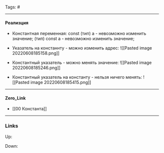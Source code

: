 Tags: #
***
#### Реализция
- Константная переменная: 
	const (тип) a - невозможно изменить значение;
	(тип) const a - невозможно изменить значение;

- Указатель на констаннту - можно изменить адрес:
![[Pasted image 20220608185158.png]]

- Константный указатель - можно менять значение:
![[Pasted image 20220608185246.png]]

- Константный указатель на константу - нельзя ничего менять:
![[Pasted image 20220608185415.png]]
	
***
#### Zero_Link
- [[00 Константа]]
***
### Links
Up:

Down:



